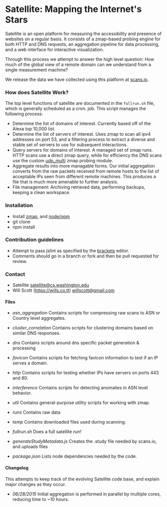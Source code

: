 Satellite: Mapping the Internet's Stars
=======================================

Satellite is an open platform for measuring the accessibility and presence of
websites on a regular basis. It consists of a zmap-based probing engine for both
HTTP and DNS requests, an aggregation pipeline for data processing, and a web
interface for interactive visualization.

Through this process we attempt to answer the high level question:
How much of the global view of a remote domain can we understand from a
single measurement machine?

We release the data we have collected using this platform at [scans.io](https://scans.io/study/washington-dns).

### How does Satellite Work? ###

The top level functions of satellite are documented in the `fullrun.sh` file,
which is generally scheduled as a cron. job. This script manages the following
process:

* Determine the list of domains of interest. Currently based off of the Alexa top 10,000 list.
* Determine the list of servers of interest. Uses zmap to scan all ipv4 addresses on port 53,
  and a filtering process to extract a diverse and stable set of servers to use for subsequent
  interactions.
* Query servers for domains of interest. A managed set of zmap runs. HTTP scans use a direct
  zmap query, while for efficiency the DNS scans use the custom [udp_multi](https://github.com/willscott/zmap/blob/dns_udp/src/probe_modules/module_udp_multi.c) zmap probing module.
* Aggregate results into more managable forms. Our initial aggregation converts from the raw
  packets received from remote hosts to the list of acceptable IPs seen from different remote
  machines. This produces a file that is much more amenable to further analysis.
* File management: Archiving retrieved data, performing backups, keeping a clean workspace.

### Installation ###

* Install [zmap](https://zmap.io/), and [node/npm](https://nodejs.org/)
* git clone
* npm install

### Contribution guidelines ###

* Attempt to pass jslint as specified by the [brackets](https://brackets.io) editor.
* Comments should go in a branch or fork and then be pull requested for review.

### Contact ###

* Satellite <satellite@cs.washington.edu>
* Will Scott (https://wills.co.tt) <willscott@gmail.com>

#### Files ####

* *asn_aggregation* Contains scripts for compressing raw scans to ASN or Country level aggregates.
* *cluster_correlation* Contains scripts for clustering domains based on similar DNS responses.
* *dns* Contains scripts around dns specific packet generation & processing
* *favicon* Contains scripts for fetching favicon information to test if an IP serves a domain.
* *http* Contains scripts for testing whether IPs have servers on ports 443 and 80.
* *interference* Contains scripts for detecting anomalies in ASN level behavior.
* *util* Contains general-purpose utility scripts for working with zmap.
* *runs* Contains raw data
* *temp* Contains downloaded files used during scanning.

* *fullrun.sh* Does a full satellite run!
* *generateStudyMetadata.js* Creates the .study file needed by scans.io, and uploads files
* *package.json* Lists node dependencies needed by the code.


#### Changelog ####

This attempts to keep track of the evolving Satellite code base, and explain
major changes as they occur.

* *06/28/2015* Initial aggregation is performed in parallel by multiple cores, reducing time to ~10 hours.
